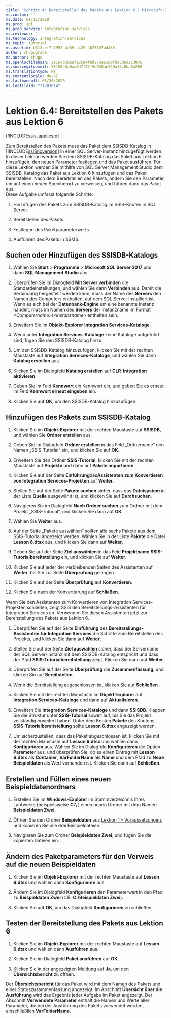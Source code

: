 ```yaml
---
title: 'Schritt 4: Bereitstellen des Pakets aus Lektion 6 | Microsoft-Dokumentation'
ms.custom: ''
ms.date: 01/11/2019
ms.prod: sql
ms.prod_service: integration-services
ms.reviewer: ''
ms.technology: integration-services
ms.topic: tutorial
ms.assetid: b613cef7-7993-4d89-a429-a8251d74d435
author: chugugrace
ms.author: chugu
ms.openlocfilehash: 2a16cd38eef12584f8d876e610bfda5d602c3076
ms.sourcegitcommit: 58158eda0aa0d7f87f9d958ae349a14c0ba8a209
ms.translationtype: HT
ms.contentlocale: de-DE
ms.lasthandoff: 03/30/2020
ms.locfileid: "71283014"
---
```

# <a name="lesson-6-4-deploy-the-lesson-6-package"></a>Lektion 6.4: Bereitstellen des Pakets aus Lektion 6

[!INCLUDE[ssis-appliesto](../includes/ssis-appliesto-ssvrpluslinux-asdb-asdw-xxx.md)]



Zum Bereitstellen des Pakets muss das Paket dem SSISDB-Katalog in [!INCLUDE[ssISnoversion](../includes/ssisnoversion-md.md)] in einer SQL Server-Instanz hinzugefügt werden. In dieser Lektion werden Sie dem SSISDB-Katalog das Paket aus Lektion 6 hinzufügen, den neuen Parameter festlegen und das Paket ausführen. Für diese Lektion werden Sie mithilfe von SQL Server Management Studio dem SSISDB-Katalog das Paket aus Lektion 6 hinzufügen und das Paket bereitstellen. Nach dem Bereitstellen des Pakets, ändern Sie den Parameter, um auf einen neuen Speicherort zu verweisen, und führen dann das Paket aus.   
Diese Aufgabe umfasst folgende Schritte:  

1. Hinzufügen des Pakets zum SSISDB-Katalog im SSIS-Knoten in SQL Server.  
  
2. Bereitstellen des Pakets.  
  
3. Festlegen des Paketparameterwerts.  

4. Ausführen des Pakets in SSMS.  
  
## <a name="locate-or-add-the-ssisdb-catalog"></a>Suchen oder Hinzufügen des SSISDB-Katalogs  
  
1.  Wählen Sie **Start** > **Programme** > **Microsoft SQL Server 2017** und dann **SQL Management Studio** aus.  
  
2.  Überprüfen Sie im Dialogfeld **Mit Server verbinden** die Standardeinstellungen, und wählen Sie dann **Verbinden** aus. Damit die Verbindung hergestellt werden kann, muss der Name des **Servers** den Namen des Computers enthalten, auf dem SQL Server installiert ist. Wenn es sich bei der **Datenbank-Engine** um eine benannte Instanz handelt, muss im Namen des **Servers** der Instanzname im Format *\<Computername>\\\<Instanzname>* enthalten sein. 
  
3.  Erweitern Sie im **Objekt-Explorer** **Integration Services-Kataloge**.  
  
4.  Wenn unter **Integration Services-Kataloge** keine Kataloge aufgeführt sind, fügen Sie den SSISDB-Katalog hinzu.  
  
5.  Um den SSISDB-Katalog hinzuzufügen, klicken Sie mit der rechten Maustaste auf **Integration Services-Kataloge**, und wählen Sie dann **Katalog erstellen** aus.  
  
6.  Klicken Sie im Dialogfeld **Katalog erstellen** auf **CLR-Integration aktivieren**.  
  
7.  Geben Sie im Feld **Kennwort** ein Kennwort ein, und geben Sie es erneut im Feld **Kennwort erneut eingeben** ein. 
  
8.  Klicken Sie auf **OK**, um den SSISDB-Katalog hinzuzufügen.  
  
## <a name="add-the-package-to-the-ssisdb-catalog"></a>Hinzufügen des Pakets zum SSISDB-Katalog  
  
1.  Klicken Sie im **Objekt-Explorer** mit der rechten Maustaste auf **SSISDB**, und wählen Sie **Ordner erstellen** aus.  
  
2.  Geben Sie im Dialogfeld **Ordner erstellen** in das Feld „Ordnername“ den Namen „SSIS-Tutorial“ ein, und klicken Sie auf **OK**.  
  
3.  Erweitern Sie den Ordner **SSIS-Tutorial**, klicken Sie mit der rechten Maustaste auf **Projekte** und dann auf **Pakete importieren**.  
  
4.  Klicken Sie auf der Seite **Einführung**des**Assistenten zum Konvertieren von Integration Services-Projekten** auf **Weiter**.  
  
5.  Stellen Sie auf der Seite **Pakete suchen** sicher, dass das **Dateisystem** in der Liste **Quelle** ausgewählt ist, und klicken Sie auf **Durchsuchen**.  
  
6.  Navigieren Sie im Dialogfeld **Nach Ordner suchen** zum Ordner mit dem Projekt „SSIS-Tutorial“, und klicken Sie dann auf **OK**.  
  
7.  Wählen Sie **Weiter** aus.  
  
8.  Auf der Seite „Pakete auswählen“ sollten alle sechs Pakete aus dem SSIS-Tutorial angezeigt werden. Wählen Sie in der Liste **Pakete** die Datei **Lesson 6.dtsx** aus, und klicken Sie dann auf **Weiter**.  
  
9. Geben Sie auf der Seite **Ziel auswählen** in das Feld **Projektname** **SSIS-Tutorialbereitstellung** ein, und klicken Sie auf **Weiter**.

10. Klicken Sie auf jeder der verbleibenden Seiten des Assistenten auf **Weiter**, bis Sie zur Seite **Überprüfung** gelangen.  
  
11. Klicken Sie auf der Seite **Überprüfung** auf **Konvertieren**.  
  
12. Klicken Sie nach der Konvertierung auf **Schließen**.  
  
Wenn Sie den Assistenten zum Konvertieren von Integration Services-Projekten schließen, zeigt SSIS den Bereitstellungs-Assistenten für Integration Services an. Verwenden Sie diesen Assistenten jetzt zur Bereitstellung des Pakets aus Lektion 6.  
  
1.  Überprüfen Sie auf der Seite **Einführung** des **Bereitstellungs-Assistenten für Integration Services** die Schritte zum Bereitstellen des Projekts, und klicken Sie dann auf **Weiter**.  
  
2.  Stellen Sie auf der Seite **Ziel auswählen** sicher, dass der Servername der SQL Server-Instanz mit dem SSISDB-Katalog entspricht und dass der Pfad **SSIS-Tutorialbereitstellung** zeigt. Klicken Sie dann auf **Weiter**.  
  
3.  Überprüfen Sie auf der Seite **Überprüfung** die **Zusammenfassung**, und klicken Sie auf **Bereitstellen**.  
  
4.  Wenn die Bereitstellung abgeschlossen ist, klicken Sie auf **Schließen**.  
  
5.  Klicken Sie mit der rechten Maustaste im **Objekt-Explorer** auf **Integration Services-Kataloge** und dann auf **Aktualisieren**.  
  
6.  Erweitern Sie **Integration Services-Kataloge** und dann **SSISDB**. Klappen Sie die Struktur unter **SSIS-Tutorial** soweit auf, bis Sie das Projekt vollständig erweitert haben. Unter dem Knoten **Pakete** des Knotens **SSIS-Tutorialbereitstellung** sollte **Lesson 6.dtsx** angezeigt werden.  
  
7.  Um sicherzustellen, dass das Paket abgeschlossen ist, klicken Sie mit der rechten Maustaste auf **Lesson 6.dtsx** und wählen dann **Konfigurieren** aus. Wählen Sie im Dialogfeld **Konfigurieren** die Option **Parameter** aus, und überprüfen Sie, ob es einen Eintrag mit **Lesson 6.dtsx** als **Container**, **VarFolderName** als **Name** und dem Pfad zu **Neue Beispieldaten** als Wert vorhanden ist. Klicken Sie dann auf **Schließen**.  
  
## <a name="create-and-populate-a-new-sample-data-folder"></a>Erstellen und Füllen eines neuen Beispieldatenordners  
  
1.  Erstellen Sie im **Windows-Explorer** im Stammverzeichnis Ihres Laufwerks (beispielsweise **C:\\** ) einen neuen Ordner mit dem Namen **Beispieldaten Zwei**.  
  
2.  Öffnen Sie den Ordner **Beispieldaten** aus [Lektion 1 – Voraussetzungen](../integration-services/lesson-1-create-a-project-and-basic-package-with-ssis.md#prerequisites), und kopieren Sie alle drei Beispieldateien.  
  
3.  Navigieren Sie zum Ordner **Beispieldaten Zwei**, und fügen Sie die kopierten Dateien ein.  
  
## <a name="change-the-package-parameter-to-point-to-the-new-sample-data"></a>Ändern des Paketparameters für den Verweis auf die neuen Beispieldaten  
  
1.  Klicken Sie im **Objekt-Explorer** mit der rechten Maustaste auf **Lesson 6.dtsx** und wählen dann **Konfigurieren** aus.  
  
2.  Ändern Sie im Dialogfeld **Konfigurieren** den Parameterwert in den Pfad zu **Beispieldaten Zwei** (z.B. **C:\\Beispieldaten Zwei**).  
  
3.  Klicken Sie auf **OK**, um das Dialogfeld **Konfigurieren** zu schließen.  
  
## <a name="test-the-lesson-6-package-deployment"></a>Testen der Bereitstellung des Pakets aus Lektion 6  
  
1.  Klicken Sie im **Objekt-Explorer** mit der rechten Maustaste auf **Lesson 6.dtsx** und wählen dann **Ausführen** aus.  
  
2.  Klicken Sie im Dialogfeld **Paket ausführen** auf **OK**.  
  
3.  Klicken Sie in der angezeigten Meldung auf **Ja**, um den **Übersichtsbericht** zu öffnen.  
  
Der **Übersichtsbericht** für das Paket wird mit dem Namen des Pakets und einer Statuszusammenfassung angezeigt. Im Abschnitt **Übersicht über die Ausführung** wird das Ergebnis jeder Aufgabe im Paket angezeigt. Der Abschnitt **Verwendete Parameter** enthält die Namen und Werte aller Parameter, die bei der Ausführung des Pakets verwendet werden, einschließlich **VarFolderName**.  
  
